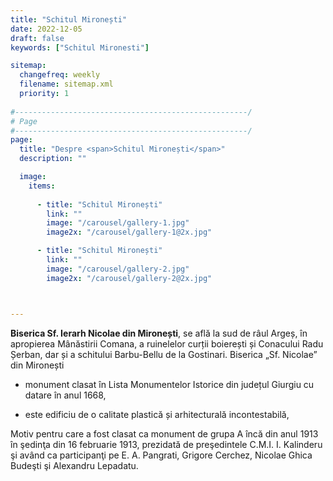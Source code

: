 ```yaml
---
title: "Schitul Mironești"
date: 2022-12-05
draft: false
keywords: ["Schitul Mironesti"]

sitemap:
  changefreq: weekly
  filename: sitemap.xml
  priority: 1
  
#----------------------------------------------------/
# Page
#----------------------------------------------------/
page:
  title: "Despre <span>Schitul Mironești</span>"
  description: ""

  image:
    items:
      
      - title: "Schitul Mironești"
        link: ""
        image: "/carousel/gallery-1.jpg"
        image2x: "/carousel/gallery-1@2x.jpg"

      - title: "Schitul Mironești"
        link: ""
        image: "/carousel/gallery-2.jpg"
        image2x: "/carousel/gallery-2@2x.jpg"



---
```


**Biserica Sf. Ierarh Nicolae din Mironești**, se află la sud de râul Argeș, în apropierea Mânăstirii Comana, a ruinelelor curții boierești și Conacului Radu Șerban, dar și a schitului Barbu-Bellu de la Gostinari. Biserica „Sf. Nicolae” din Mironești 

- monument clasat în Lista Monumentelor Istorice din județul Giurgiu cu datare în anul 1668, 

- este edificiu de o calitate plastică și arhitecturală incontestabilă, 

Motiv pentru care a fost clasat ca monument de grupa A încă din anul 1913 în şedinţa din 16 februarie 1913, prezidată de preşedintele C.M.I. I. Kalinderu şi având ca participanţi pe E. A. Pangrati, Grigore Cerchez, Nicolae Ghica Budeşti şi Alexandru Lepadatu. 
